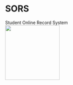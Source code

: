 # SORS
Student Online Record System
<br>
  <img src="https://img.icons8.com/ios/50/000000/add-to-database.png" width="175" height="175" />
